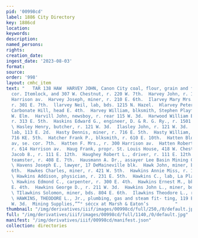 ```yaml
---
pid: '00998cd'
label: 1886 City Directory
key: 1886cd
location: 
keywords: 
description: 
named_persons: 
rights: 
creation_date: 
ingest_date: '2023-08-03'
format: 
source: 
order: '998'
layout: cmhc_item
text: "   TAR 138 HAW  HARVEY JOHN, Canon City coal, flour, grain and feed, 12th,.
  cor. Itemlock, and 307 W. Chestnut, r. 220 W. 7th.  Harvey John, r. 13 and 15, 608
  Harrison av.  Harvey Joseph, miner, r. 210 E. 6th.  Ilarvey Mary Mrs., boarding,
  r. 301 E. 7th.  llarvey Neil, lab, bds. 1215 N. Hazel.  Hlarvey Peter, miner, bds.
  Carbonate Hill, head E. 4th.  Harvey William, blksmith, Stephen Playford, r. 401
  W. Elm.  Harvill John, newsboy, r. rear 115 W. 3d.  Harwood William E., mining,
  r. 313 E. 5th.  Haskins Edward G., engineer, D. & R. G. Ry., r. 1501 N. Poplar.
  \ Hasley Henry, butcher, r. 121 W. 3d.  Ilasley John, r. 121 W. 3d.  Hastings Heman,
  lab, 113 E. 2d.  Hasty Dennis, miner, r. 716 E. 5th.  Hasty William, teamster, r.
  716 KE. 5th.  Hatcher Frank P., blksmith, r. 610 E. 10th.  Hatten Block, Harrison
  av, se. cor. 7th.  Hatten F. Mrs., r. 300 Harrison av.  Hatten Robert L., mining,
  r. 614 Harrison av.  Haug Frank, propr. St. Louis House, 418 W. Chestnut.  Haughey
  Jacob 8., r. 111 E. 12th.  Haughey Robert L., driver, r. 111 E. 12th.  Efause Samuel,
  teamster, r. 408 E. 7th.  Hausmann A. Dr., assayer Lee Basin Mining Co., r. at mine.
  \ Havens Joseph E., lawyer, 17 DeMaineville blk.  Hawk John, miner, bds. 322 E.
  6th.  Hawkes Charles, miner, r. 421 W. 5th.  Hawkins Annie Miss, r. 119 N. Pine.
  \ Hawkins Addison, physician, r. 231 E. 5th.  Hawkins C., lab, La Plata smelter.
  \ Hawkins Edmond C., carpenter, r. 300 E. 4th.  Hawkins Ernest M., bkkpr., r. 300
  E. 4th.  Hawkins George D., r. 211 W. 3d.  Hawkins John L., miner, bds. 221 W. 2d.
  \ TIlawkins Solomon, miner, bds. 804 E. 6th.  Ilawkins Theodore L., r. 211 W. 3d.
  \ HAWKINS, THEODORE L., Jr., plumbing, gas and steam fit- ting, 119 E. 5th, r. 211
  W. 3d.  Mining Supplies,””° séccx at Marsh & Eaton’s          "
thumbnail: "/img/derivatives/iiif/images/00998cd/full/250,/0/default.jpg"
full: "/img/derivatives/iiif/images/00998cd/full/1140,/0/default.jpg"
manifest: "/img/derivatives/iiif/00998cd/manifest.json"
collection: directories
---
```

